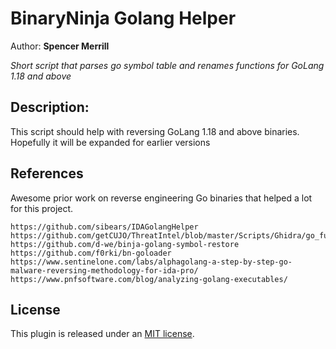 # BinaryNinja Golang Helper
Author: **Spencer Merrill**

_Short script that parses go symbol table and renames functions for GoLang 1.18 and above_

## Description:
This script should help with reversing GoLang 1.18 and above binaries. Hopefully it will be expanded for earlier versions

## References
Awesome prior work on reverse engineering Go binaries that helped a lot for this project.

    https://github.com/sibears/IDAGolangHelper
    https://github.com/getCUJO/ThreatIntel/blob/master/Scripts/Ghidra/go_func.py
    https://github.com/d-we/binja-golang-symbol-restore
    https://github.com/f0rki/bn-goloader
    https://www.sentinelone.com/labs/alphagolang-a-step-by-step-go-malware-reversing-methodology-for-ida-pro/
    https://www.pnfsoftware.com/blog/analyzing-golang-executables/

## License

This plugin is released under an [MIT license](./LICENSE).
